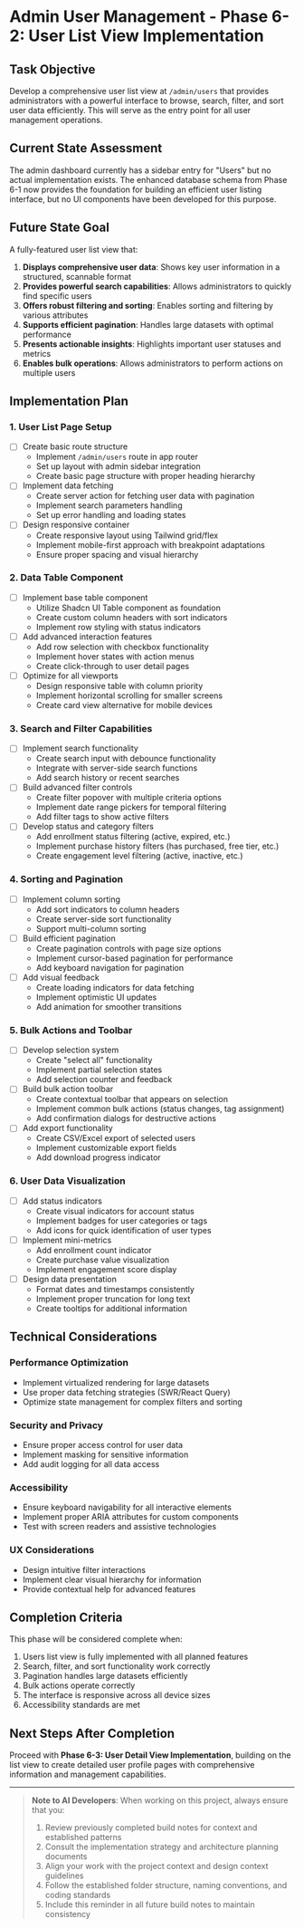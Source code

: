 # Admin User Management - Phase 6-2: User List View Implementation

## Task Objective
Develop a comprehensive user list view at `/admin/users` that provides administrators with a powerful interface to browse, search, filter, and sort user data efficiently. This will serve as the entry point for all user management operations.

## Current State Assessment
The admin dashboard currently has a sidebar entry for "Users" but no actual implementation exists. The enhanced database schema from Phase 6-1 now provides the foundation for building an efficient user listing interface, but no UI components have been developed for this purpose.

## Future State Goal
A fully-featured user list view that:

1. **Displays comprehensive user data**: Shows key user information in a structured, scannable format
2. **Provides powerful search capabilities**: Allows administrators to quickly find specific users
3. **Offers robust filtering and sorting**: Enables sorting and filtering by various attributes
4. **Supports efficient pagination**: Handles large datasets with optimal performance
5. **Presents actionable insights**: Highlights important user statuses and metrics
6. **Enables bulk operations**: Allows administrators to perform actions on multiple users

## Implementation Plan

### 1. User List Page Setup
- [ ] Create basic route structure
  - Implement `/admin/users` route in app router
  - Set up layout with admin sidebar integration
  - Create basic page structure with proper heading hierarchy
- [ ] Implement data fetching
  - Create server action for fetching user data with pagination
  - Implement search parameters handling
  - Set up error handling and loading states
- [ ] Design responsive container
  - Create responsive layout using Tailwind grid/flex
  - Implement mobile-first approach with breakpoint adaptations
  - Ensure proper spacing and visual hierarchy

### 2. Data Table Component
- [ ] Implement base table component
  - Utilize Shadcn UI Table component as foundation
  - Create custom column headers with sort indicators
  - Implement row styling with status indicators
- [ ] Add advanced interaction features
  - Add row selection with checkbox functionality
  - Implement hover states with action menus
  - Create click-through to user detail pages
- [ ] Optimize for all viewports
  - Design responsive table with column priority
  - Implement horizontal scrolling for smaller screens
  - Create card view alternative for mobile devices

### 3. Search and Filter Capabilities
- [ ] Implement search functionality
  - Create search input with debounce functionality
  - Integrate with server-side search functions
  - Add search history or recent searches
- [ ] Build advanced filter controls
  - Create filter popover with multiple criteria options
  - Implement date range pickers for temporal filtering
  - Add filter tags to show active filters
- [ ] Develop status and category filters
  - Add enrollment status filtering (active, expired, etc.)
  - Implement purchase history filters (has purchased, free tier, etc.)
  - Create engagement level filtering (active, inactive, etc.)

### 4. Sorting and Pagination
- [ ] Implement column sorting
  - Add sort indicators to column headers
  - Create server-side sort functionality
  - Support multi-column sorting
- [ ] Build efficient pagination
  - Create pagination controls with page size options
  - Implement cursor-based pagination for performance
  - Add keyboard navigation for pagination
- [ ] Add visual feedback
  - Create loading indicators for data fetching
  - Implement optimistic UI updates
  - Add animation for smoother transitions

### 5. Bulk Actions and Toolbar
- [ ] Develop selection system
  - Create "select all" functionality
  - Implement partial selection states
  - Add selection counter and feedback
- [ ] Build bulk action toolbar
  - Create contextual toolbar that appears on selection
  - Implement common bulk actions (status changes, tag assignment)
  - Add confirmation dialogs for destructive actions
- [ ] Add export functionality
  - Create CSV/Excel export of selected users
  - Implement customizable export fields
  - Add download progress indicator

### 6. User Data Visualization
- [ ] Add status indicators
  - Create visual indicators for account status
  - Implement badges for user categories or tags
  - Add icons for quick identification of user types
- [ ] Implement mini-metrics
  - Add enrollment count indicator
  - Create purchase value visualization
  - Implement engagement score display
- [ ] Design data presentation
  - Format dates and timestamps consistently
  - Implement proper truncation for long text
  - Create tooltips for additional information

## Technical Considerations

### Performance Optimization
- Implement virtualized rendering for large datasets
- Use proper data fetching strategies (SWR/React Query)
- Optimize state management for complex filters and sorting

### Security and Privacy
- Ensure proper access control for user data
- Implement masking for sensitive information
- Add audit logging for all data access

### Accessibility
- Ensure keyboard navigability for all interactive elements
- Implement proper ARIA attributes for custom components
- Test with screen readers and assistive technologies

### UX Considerations
- Design intuitive filter interactions
- Implement clear visual hierarchy for information
- Provide contextual help for advanced features

## Completion Criteria
This phase will be considered complete when:

1. Users list view is fully implemented with all planned features
2. Search, filter, and sort functionality work correctly
3. Pagination handles large datasets efficiently
4. Bulk actions operate correctly
5. The interface is responsive across all device sizes
6. Accessibility standards are met

## Next Steps After Completion
Proceed with **Phase 6-3: User Detail View Implementation**, building on the list view to create detailed user profile pages with comprehensive information and management capabilities.

---

> **Note to AI Developers**: When working on this project, always ensure that you:
> 1. Review previously completed build notes for context and established patterns
> 2. Consult the implementation strategy and architecture planning documents
> 3. Align your work with the project context and design context guidelines
> 4. Follow the established folder structure, naming conventions, and coding standards
> 5. Include this reminder in all future build notes to maintain consistency

